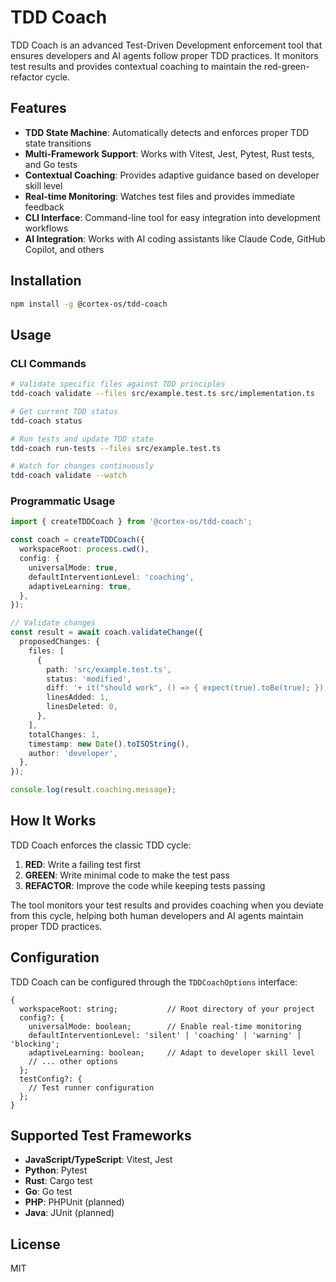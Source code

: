 # TDD Coach

TDD Coach is an advanced Test-Driven Development enforcement tool that ensures developers and AI agents follow proper TDD practices. It monitors test results and provides contextual coaching to maintain the red-green-refactor cycle.

## Features

- **TDD State Machine**: Automatically detects and enforces proper TDD state transitions
- **Multi-Framework Support**: Works with Vitest, Jest, Pytest, Rust tests, and Go tests
- **Contextual Coaching**: Provides adaptive guidance based on developer skill level
- **Real-time Monitoring**: Watches test files and provides immediate feedback
- **CLI Interface**: Command-line tool for easy integration into development workflows
- **AI Integration**: Works with AI coding assistants like Claude Code, GitHub Copilot, and others

## Installation

```bash
npm install -g @cortex-os/tdd-coach
```

## Usage

### CLI Commands

```bash
# Validate specific files against TDD principles
tdd-coach validate --files src/example.test.ts src/implementation.ts

# Get current TDD status
tdd-coach status

# Run tests and update TDD state
tdd-coach run-tests --files src/example.test.ts

# Watch for changes continuously
tdd-coach validate --watch
```

### Programmatic Usage

```typescript
import { createTDDCoach } from '@cortex-os/tdd-coach';

const coach = createTDDCoach({
  workspaceRoot: process.cwd(),
  config: {
    universalMode: true,
    defaultInterventionLevel: 'coaching',
    adaptiveLearning: true,
  },
});

// Validate changes
const result = await coach.validateChange({
  proposedChanges: {
    files: [
      {
        path: 'src/example.test.ts',
        status: 'modified',
        diff: '+ it("should work", () => { expect(true).toBe(true); });',
        linesAdded: 1,
        linesDeleted: 0,
      },
    ],
    totalChanges: 1,
    timestamp: new Date().toISOString(),
    author: 'developer',
  },
});

console.log(result.coaching.message);
```

## How It Works

TDD Coach enforces the classic TDD cycle:

1. **RED**: Write a failing test first
2. **GREEN**: Write minimal code to make the test pass
3. **REFACTOR**: Improve the code while keeping tests passing

The tool monitors your test results and provides coaching when you deviate from this cycle, helping both human developers and AI agents maintain proper TDD practices.

## Configuration

TDD Coach can be configured through the `TDDCoachOptions` interface:

```
{
  workspaceRoot: string;           // Root directory of your project
  config?: {
    universalMode: boolean;        // Enable real-time monitoring
    defaultInterventionLevel: 'silent' | 'coaching' | 'warning' | 'blocking';
    adaptiveLearning: boolean;     // Adapt to developer skill level
    // ... other options
  };
  testConfig?: {
    // Test runner configuration
  };
}
```

## Supported Test Frameworks

- **JavaScript/TypeScript**: Vitest, Jest
- **Python**: Pytest
- **Rust**: Cargo test
- **Go**: Go test
- **PHP**: PHPUnit (planned)
- **Java**: JUnit (planned)

## License

MIT
